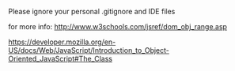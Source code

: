 Please ignore your personal .gitignore and IDE files

for more info:
http://www.w3schools.com/jsref/dom_obj_range.asp

https://developer.mozilla.org/en-US/docs/Web/JavaScript/Introduction_to_Object-Oriented_JavaScript#The_Class